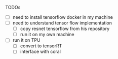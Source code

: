 TODOs
- [ ] need to install tensorflow docker in my machine
- [ ] need to understand tensor flow implementation
	- [ ] copy resnet tensorflow from his repository
	- [ ] run it on my own machine
- [ ] run it on TPU
	- [ ] convert to tensorRT
	- [ ] interface with coral